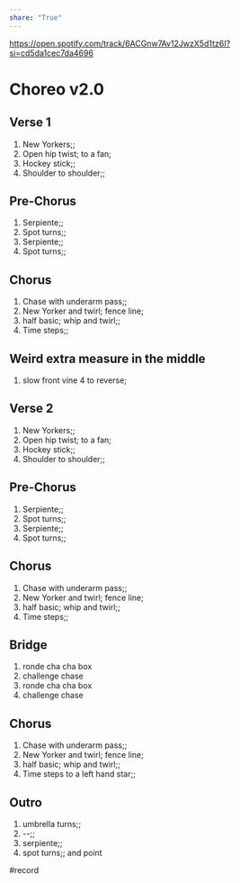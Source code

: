 ```yaml
---  
share: "True"  
---  
```

  
https://open.spotify.com/track/6ACGnw7Av12JwzX5d1tz6I?si=cd5da1cec7da4696  
# Choreo v2.0  
## Verse 1  
1. New Yorkers;;  
2. Open hip twist; to a fan;  
3. Hockey stick;;  
4. Shoulder to shoulder;;  
## Pre-Chorus  
1. Serpiente;;  
2. Spot turns;;  
3. Serpiente;;  
4. Spot turns;;  
## Chorus  
1. Chase with underarm pass;;  
2. New Yorker and twirl; fence line;  
3. half basic; whip and twirl;;  
4. Time steps;;  
## Weird extra measure in the middle  
1. slow front vine 4 to reverse;  
## Verse 2  
1. New Yorkers;;  
2. Open hip twist; to a fan;  
3. Hockey stick;;  
4. Shoulder to shoulder;;  
## Pre-Chorus  
1. Serpiente;;  
2. Spot turns;;  
3. Serpiente;;  
4. Spot turns;;  
## Chorus  
1. Chase with underarm pass;;  
2. New Yorker and twirl; fence line;  
3. half basic; whip and twirl;;  
4. Time steps;;  
## Bridge  
1. ronde cha cha box  
2. challenge chase  
3. ronde cha cha box  
4. challenge chase  
## Chorus  
1. Chase with underarm pass;;  
2. New Yorker and twirl; fence line;  
3. half basic; whip and twirl;;  
4. Time steps to a left hand star;;  
## Outro  
1. umbrella turns;;  
2. --;;  
3. serpiente;;  
4. spot turns;; and point  
  
#record 